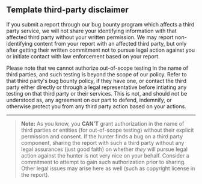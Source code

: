 ## Template third-party disclaimer

If you submit a report through our bug bounty program which affects a third party service, we will not share your identifying information with that affected third party without your written permission. We may report non-identifying content from your report with an affected third party, but only after getting their written commitment not to pursue legal action against you or initiate contact with law enforcement based on your report.

Please note that we cannot authorize out-of-scope testing in the name of third parties, and such testing is beyond the scope of our policy. Refer to that third party's bug bounty policy, if they have one, or contact the third party either directly or through a legal representative before intiating any testing on that third party or their services. This is not, and should not be understood as, any agreement on our part to defend, indemnify, or otherwise protect you from any third party action based on your actions.

---

> **Note:** As you know, you **CAN’T** grant authorization in the name of third parties or entities (for out-of-scope testing) without their explicit permission and consent. If the hunter finds a bug on a third party component, sharing the report with such a third party without any legal assurances (just good faith) on whether *they* will pursue legal action against the hunter is not very nice on your behalf. Consider a commitment to attempt to gain such authorization prior to sharing. Other legal issues may arise here as well (such as copyright license in the report).
